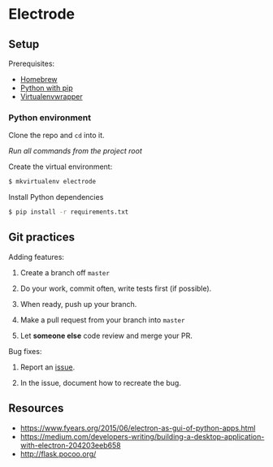 # Electrode

## Setup

Prerequisites:
* [Homebrew](http://brew.sh/)
* [Python with pip](http://stackoverflow.com/a/17271838)
* [Virtualenvwrapper](https://virtualenvwrapper.readthedocs.org/en/latest/)

### Python environment

Clone the repo and `cd` into it.

*Run all commands from the project root*

Create the virtual environment:
```Bash
$ mkvirtualenv electrode
```

Install Python dependencies
```Bash
$ pip install -r requirements.txt
```

## Git practices

Adding features:

1. Create a branch off `master`

2. Do your work, commit often, write tests first (if possible).

3. When ready, push up your branch.  

4. Make a pull request from your branch into `master`

5. Let **someone else** code review and merge your PR.

Bug fixes:

1. Report an [issue](https://guides.github.com/features/issues/).

2. In the issue, document how to recreate the bug.

## Resources
- https://www.fyears.org/2015/06/electron-as-gui-of-python-apps.html
- https://medium.com/developers-writing/building-a-desktop-application-with-electron-204203eeb658
- http://flask.pocoo.org/
